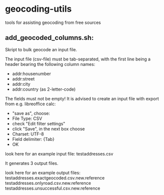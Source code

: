 # geocoding-utils
tools for assisting geocoding from free sources

## add_geocoded_columns.sh: 

Skript to bulk geocode an input file.

The input file (csv-file) must be tab-separated, with the first line being a header bearing the following column names:

* addr:housenumber
* addr:street
* addr:city
* addr:country (as 2-letter-code)

The fields must not be empty!
It is advised to create an input file with export from e.g. libreoffice calc:

* "save as", choose:
 * File Type: CSV
 * check "Edit filter settings"
* click "Save", in the next box choose
 * Charset: UTF-8
 * Field delimiter: {Tab}
* OK

look here for an example input file: 
  testaddresses.csv

It generates 3 output files.

look here for an example output files: 
  testaddresses.exactgeocoded.csv.new.reference
  testaddresses.onlyroad.csv.new.reference
  testaddresses.unsuccessful.csv.new.reference
